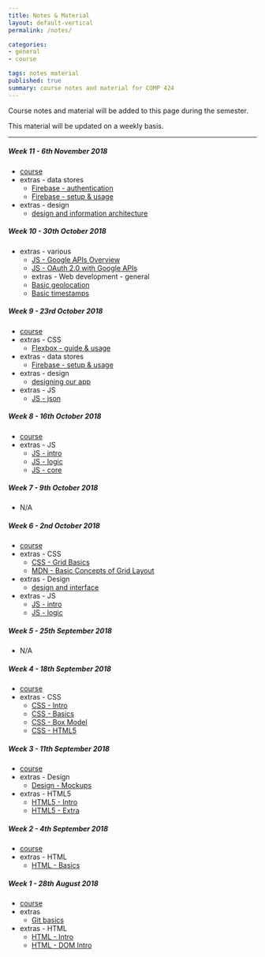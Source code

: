```yaml
---
title: Notes & Material
layout: default-vertical
permalink: /notes/

categories:
- general
- course

tags: notes material
published: true
summary: course notes and material for COMP 424
---
```


Course notes and material will be added to this page during the semester.

This material will be updated on a weekly basis.

***
<!--
##### Week 15 - 23rd April 2018
  * extras - Final Report Outline
    * [Final Report Outline](/assets/docs/extras/2018/spring/comp424-final-report-outline.pdf)

##### Week 14 - 16th April 2018
  * [course](/assets/docs/2018/comp424-week14.pdf)
  * extras - Final Report Outline
    * [Final Report Outline](/assets/docs/extras/2018/spring/comp424-final-report-outline.pdf)
  * extras - Node.js
    * [Node.js updating](/assets/docs/extras/2018/spring/node/update-nodejs.pdf)
  * extras - Node.js & Express
    * [Node.js & Express starter](/assets/docs/extras/2018/spring/node/node-express-starter.pdf)
  * extras - Node.js API
    * [Heroku & Postman](/assets/docs/extras/2018/spring/node-api-todos/heroku-mongo-postman.pdf)
    * [Data stores & APIs - MongoDB and native driver](/assets/docs/extras/2018/spring/node-api-todos/mongodb-native-driver-api.pdf)
    * [Node Todos API](/assets/docs/extras/2018/spring/node-api-todos/node-todos-api.pdf)
    * [Testing - Node Todos API](/assets/docs/extras/2018/spring/node-api-todos/testing-todos-api.pdf)
  * extras - Node.js & Web Sockets
    * [Node.js & Socket.io](/assets/docs/extras/2018/spring/node/web-sockets/notes-nodejs-socketio.pdf)
  * extras - React starter
    * [JSX Intro](/assets/docs/extras/2018/spring/web-general/react/jsx-intro.pdf)
    * [Proofs](/assets/docs/extras/2018/spring/web-general/react/react-proofs.pdf)
  * extras - Web development - patterns
    * [Observer pattern](/assets/docs/extras/2018/spring/web-general/patterns/observer.pdf)
    * [Pubsub pattern](/assets/docs/extras/2018/spring/web-general/patterns/pubsub.pdf)

##### Week 13 - 9th April 2018
  * [course](/assets/docs/2018/comp424-week13.pdf)
  * extras - Node.js, Express, and MongoDB
    * [Node.js and MongoDB](/assets/docs/extras/2018/spring/node/nodejs-mongo-outline.pdf)
  * extras - Heroku & Git setup
    * [Heroku & Git](/assets/docs/extras/2018/spring/various/git-heroku-setup.pdf)
    * [Heroku & MongoDB](/assets/docs/extras/2018/spring/various/heroku-mongodb-setup.pdf)
  * extras - Final Report Outline
    * [Final Report Outline](/assets/docs/extras/2018/spring/comp424-final-report-outline.pdf)

##### Week 12 - 2nd April 2018
  * extras - Node.js and Express
    * [Node.js outline](/assets/docs/extras/2018/spring/node/nodejs-outline.pdf)
    * [Node.js and Express](/assets/docs/extras/2018/spring/node/nodejs-express-outline.pdf)

##### Week 11 - 26th March 2018
  * [course](/assets/docs/2018/comp424-week11.pdf)

##### Week 10 - 19th March 2018
  * [course](/assets/docs/2018/comp424-week10.pdf)
  * extras - JS
    * [JS - Generators and Promises](/assets/docs/extras/2018/fall/js/js-generators-promises.pdf)

-->

##### Week 11 - 6th November 2018
  * [course](/assets/docs/2018/fall/comp424-week11.pdf)
  * extras - data stores
	  * [Firebase - authentication](/assets/docs/extras/2018/fall/data-stores/firebase/ds-firebase-auth-guide.pdf)
	  * [Firebase - setup & usage](/assets/docs/extras/2018/fall/data-stores/firebase/ds-firebase-guide.pdf)
  * extras - design
	  * [design and information architecture](/assets/docs/extras/2018/fall/design/design-information-architecture.pdf)

##### Week 10 - 30th October 2018
  * extras - various
    * [JS - Google APIs Overview](/assets/docs/extras/2018/fall/various/google-apis-overview.pdf)
    * [JS - OAuth 2.0 with Google APIs](/assets/docs/extras/2018/fall/various/oauth-google-api.pdf)
	* extras - Web development - general
    * [Basic geolocation](/assets/docs/extras/2018/fall/web-general/basic/notes-basic-geolocation.pdf)
    * [Basic timestamps](/assets/docs/extras/2018/fall/web-general/basic/notes-basic-timestamps.pdf)

##### Week 9 - 23rd October 2018
  * [course](/assets/docs/2018/fall/comp424-week9.pdf)
  * extras - CSS
    * [Flexbox - guide & usage](/assets/docs/extras/2018/fall/css/css-flexbox-guide.pdf)
  * extras - data stores
    * [Firebase - setup & usage](/assets/docs/extras/2018/fall/data-stores/firebase/ds-firebase-guide.pdf)
  * extras - design
    * [designing our app](/assets/docs/extras/2018/fall/design/design-our-app.pdf)
  * extras - JS
    * [JS - json](/assets/docs/extras/2018/fall/js/js-json.pdf)

##### Week 8 - 16th October 2018
  * [course](/assets/docs/2018/fall/comp424-week8.pdf)
  * extras - JS
    * [JS - intro](/assets/docs/extras/2018/fall/js/js-intro.pdf)
    * [JS - logic](/assets/docs/extras/2018/fall/js/js-logic.pdf)
    * [JS - core](/assets/docs/extras/2018/fall/js/js-core.pdf)

##### Week 7 - 9th October 2018
  * N/A

##### Week 6 - 2nd October 2018
  * [course](/assets/docs/2018/fall/comp424-week4.pdf)
  * extras - CSS
    * [CSS - Grid Basics](/assets/docs/extras/2018/fall/css/css-grid.pdf)
    * [MDN - Basic Concepts of Grid Layout](/assets/docs/extras/2018/fall/css/mdn-css-grid-basics.pdf)
  * extras - Design
    * [design and interface](/assets/docs/extras/2018/fall/design/design-interface-intro.pdf)
  * extras - JS
    * [JS - intro](/assets/docs/extras/2018/fall/js/js-intro.pdf)
    * [JS - logic](/assets/docs/extras/2018/fall/js/js-logic.pdf)

##### Week 5 - 25th September 2018

  * N/A

##### Week 4 - 18th September 2018
  * [course](/assets/docs/2018/fall/comp424-week4.pdf)
  * extras - CSS
    * [CSS - Intro](/assets/docs/extras/2018/fall/css/css-intro.pdf)
    * [CSS - Basics](/assets/docs/extras/2018/fall/css/css-basics.pdf)
    * [CSS - Box Model](/assets/docs/extras/2018/fall/css/css-box-model.pdf)
    * [CSS - HTML5](/assets/docs/extras/2018/fall/css/css-html5.pdf)

##### Week 3 - 11th September 2018
  * [course](/assets/docs/2018/fall/comp424-week3.pdf)
  * extras - Design
    * [Design - Mockups](/assets/docs/extras/2018/fall/design/design-mockups.pdf)
  * extras - HTML5
    * [HTML5 - Intro](/assets/docs/extras/2018/fall/html5/html5-intro.pdf)
    * [HTML5 - Extra](/assets/docs/extras/2018/fall/html5/html5-extra.pdf)

##### Week 2 - 4th September 2018
  * [course](/assets/docs/2018/fall/comp424-week2.pdf)
  * extras - HTML
      * [HTML - Basics](/assets/docs/extras/2018/fall/html/html-basics.pdf)

##### Week 1 - 28th August 2018
  * [course](/assets/docs/2018/fall/comp424-week1.pdf)
  * extras
    * [Git basics](/assets/docs/extras/git-basics.pdf)
  * extras - HTML
    * [HTML - Intro](/assets/docs/extras/2018/fall/html/html-intro.pdf)
    * [HTML - DOM Intro](/assets/docs/extras/2018/fall/html/html-dom-intro.pdf)
